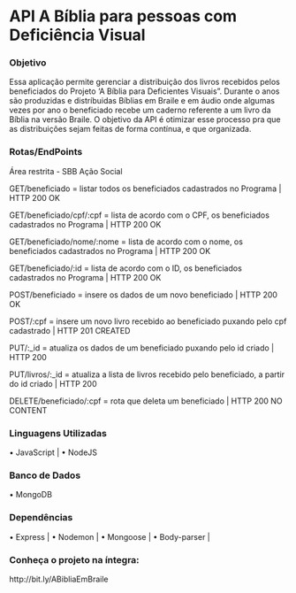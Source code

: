 # API A Bíblia para pessoas com Deficiência Visual

<h3>Objetivo</h2>
Essa aplicação permite gerenciar a distribuição dos livros recebidos pelos beneficiados do Projeto
‘A Bíblia para Deficientes Visuais”. Durante o anos são produzidas e distríbuidas Bíblias em Braile e em áudio
onde algumas vezes por ano o beneficiado recebe um caderno referente a um livro da Bíblia na versão Braile. O objetivo da API
é otimizar esse processo pra que as distribuições sejam feitas de forma contínua, e que organizada.

<h3>Rotas/EndPoints</h3>

Área restrita - SBB Ação Social

GET/beneficiado = listar todos os beneficiados cadastrados no Programa | HTTP 200 OK

GET/beneficiado/cpf/:cpf = lista de acordo com o CPF, os beneficiados cadastrados no Programa | HTTP 200 OK

GET/beneficiado/nome/:nome = lista de acordo com o nome, os beneficiados cadastrados no Programa | HTTP 200 OK

GET/beneficiado/:id = lista de acordo com o ID, os beneficiados cadastrados no Programa | HTTP 200 OK


POST/beneficiado = insere os dados de um novo beneficiado | HTTP 200 OK

POST/:cpf = insere um novo livro recebido ao beneficiado puxando pelo cpf cadastrado | HTTP 201 CREATED


PUT/:_id = atualiza os dados de um beneficiado puxando pelo id criado | HTTP 200

PUT/livros/:_id = atualiza a lista de livros recebido pelo beneficiado, a partir do id criado | HTTP 200


DELETE/beneficiado/:cpf = rota que deleta um beneficiado | HTTP 200 NO CONTENT

<h3>Linguagens Utilizadas</h3>
• JavaScript |
• NodeJS 

<h3>Banco de Dados</h3>

• MongoDB 

<h3>Dependências</h3>
• Express |
• Nodemon |
• Mongoose |
• Body-parser |

<h3> Conheça o projeto na íntegra: </h3> http://bit.ly/ABibliaEmBraile
